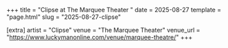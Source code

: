 +++
title = "Clipse at The Marquee Theater "
date = 2025-08-27
template = "page.html"
slug = "2025-08-27-clipse"

[extra]
artist = "Clipse"
venue = "The Marquee Theater"
venue_url = "https://www.luckymanonline.com/venue/marquee-theatre/"
+++
